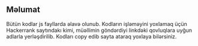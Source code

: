 ## Məlumat
Bütün kodlar js fayllarda əlavə olunub. Kodların işləməyini yoxlamaq üçün Hackerrank saytındakı kimi, müəllimin göndərdiyi linkdəki qovluqlara uyğun 
adlarla yerləşdirilib. Kodları copy edib sayta ataraq yoxlaya bilərsiniz.
